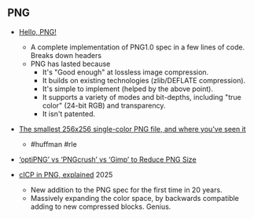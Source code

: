 PNG
---

* [Hello, PNG!](https://www.da.vidbuchanan.co.uk/blog/hello-png.html)
    * A complete implementation of PNG1.0 spec in a few lines of code. Breaks down headers
    * PNG has lasted because
        * It's "Good enough" at lossless image compression.
        * It builds on existing technologies (zlib/DEFLATE compression).
        * It's simple to implement (helped by the above point).
        * It supports a variety of modes and bit-depths, including "true color" (24-bit RGB) and transparency.
        * It isn't patented.

* [The smallest 256x256 single-color PNG file, and where you've seen it](https://www.mjt.me.uk/posts/smallest-png/)
    * #huffman #rle
* [‘optiPNG’ vs ‘PNGcrush’ vs ‘Gimp’ to Reduce PNG Size](https://rubysash.com/programming/wordpress/optipng-vs-pngcrush-vs-gimp-to-reduce-png-size/)

* [cICP in PNG, explained](https://svgees.us/blog/cICP.html) 2025
    * New addition to the PNG spec for the first time in 20 years.
    * Massively expanding the color space, by backwards compatible adding to new compressed blocks. Genius.
